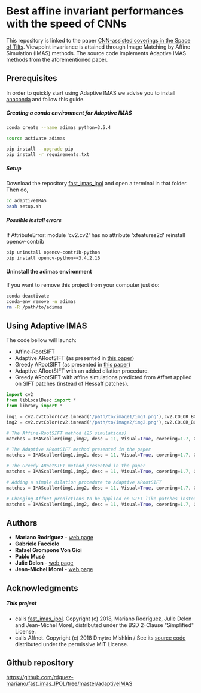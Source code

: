 # Best affine invariant performances with the speed of CNNs

This repository is linked to the paper [CNN-assisted coverings in the Space of Tilts](https://rdguez-mariano.github.io/pages/adimas). Viewpoint invariance is attained through Image Matching by Affine Simulation (IMAS) methods. The source code implements Adaptive IMAS methods from the aforementioned paper.

## Prerequisites

In order to quickly start using Adaptive IMAS we advise you to install [anaconda](https://www.anaconda.com/distribution/) and follow this guide.

##### Creating a conda environment for Adaptive IMAS

```bash
conda create --name adimas python=3.5.4

source activate adimas

pip install --upgrade pip
pip install -r requirements.txt
```

##### Setup

Download the repository [fast_imas_ipol](https://github.com/rdguez-mariano/fast_imas_IPOL) and open a terminal in that folder. Then do,

```bash
cd adaptiveIMAS
bash setup.sh
```

##### Possible install errors

If AttributeError: module 'cv2.cv2' has no attribute 'xfeatures2d' reinstall opencv-contrib

```bash
pip uninstall opencv-contrib-python
pip install opencv-python==3.4.2.16
```

#### Uninstall the adimas environment

If you want to remove this project from your computer just do:

```bash
conda deactivate
conda-env remove -n adimas
rm -R /path/to/adimas
```

## Using Adaptive IMAS

The code bellow will launch:

- Affine-RootSIFT
- Adaptive ARootSIFT (as presented in [this paper](https://rdguez-mariano.github.io/pages/adimas))
- Greedy ARootSIFT (as presented in [this paper](https://rdguez-mariano.github.io/pages/adimas))
- Adaptive ARootSIFT with an added dilation procedure.
- Greedy ARootSIFT with affine simulations predicted from Affnet applied on SIFT patches (instead of Hessaff patches).


```python
import cv2
from libLocalDesc import *
from library import *

img1 = cv2.cvtColor(cv2.imread('/path/to/image1/img1.png'),cv2.COLOR_BGR2GRAY)
img2 = cv2.cvtColor(cv2.imread('/path/to/image2/img2.png'),cv2.COLOR_BGR2GRAY)

# The Affine-RootSIFT method (25 simulations)
matches = IMAScaller(img1,img2, desc = 11, Visual=True, covering=1.7, GFilter='IntCode-4')

# The Adaptive ARootSIFT method presented in the paper
matches = IMAScaller(img1,img2, desc = 11, Visual=True, covering=1.7, GFilter='IntCode-4',AdOPT = 'FixedTilts')

# The Greedy ARootSIFT method presented in the paper
matches = IMAScaller(img1,img2, desc = 11, Visual=True, covering=1.7, GFilter='IntCode-4',AdOPT = 'Greedy')

# Adding a simple dilation procedure to Adaptive ARootSIFT
matches = IMAScaller(img1,img2, desc = 11, Visual=True, covering=1.7, GFilter='IntCode-4',AdOPT = 'FixedTilts', dilate=True)

# Changing Affnet predictions to be applied on SIFT like patches instead of HessAff patches.
matches = IMAScaller(img1,img2, desc = 11, Visual=True, covering=1.7, GFilter='IntCode-4',AdOPT = 'Greedy', Detector='SIFT')
```

## Authors

* **Mariano Rodríguez** - [web page](https://rdguez-mariano.github.io/)
* **Gabriele Facciolo**
* **Rafael Grompone Von Gioi**
* **Pablo Musé**
* **Julie Delon** - [web page](https://delon.wp.imt.fr/)
* **Jean-Michel Morel** - [web page](https://sites.google.com/site/jeanmichelmorelcmlaenscachan/)


## Acknowledgments

##### This project

* calls [fast_imas_ipol](https://github.com/rdguez-mariano/fast_imas_IPOL). Copyright (c) 2018, Mariano Rodríguez, Julie Delon and Jean-Michel Morel, distributed under the BSD 2-Clause "Simplified" License.
* calls Affnet. Copyright (c) 2018 Dmytro Mishkin / See its [source code](https://github.com/ducha-aiki/affnet) distributed under the permissive MIT License.

## Github repository

<https://github.com/rdguez-mariano/fast_imas_IPOL/tree/master/adaptiveIMAS>
